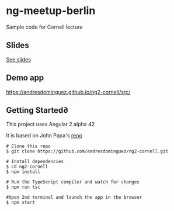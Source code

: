 # ng-meetup-berlin
Sample code for Cornell lecture

## Slides

[See slides](https://docs.google.com/presentation/d/1KMrunNIzYEJa2QDReR6cymy_viGCSyOYtCiA495Vx8I/edit?usp=sharing)

## Demo app

https://andresdominguez.github.io/ng2-cornell/src/

## Getting Started∂

This project uses Angular 2 alpha 42

It is based on John Papa's [repo](https://github.com/johnpapa/angular2-tour-of-heroes)

```shell
# Clone this repo
$ git clone https://github.com/andresdominguez/ng2-cornell.git

# Install dependencies
$ cd ng2-cornell
$ npm install

# Run the TypeScript compiler and watch for changes
$ npm run tsc

#Open 2nd terminal and launch the app in the browser
$ npm start
```
